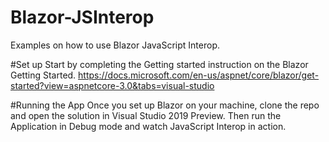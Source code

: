 # Blazor-JSInterop
Examples on how to use Blazor JavaScript Interop.

#Set up
Start by completing the Getting started instruction on the Blazor Getting Started.
https://docs.microsoft.com/en-us/aspnet/core/blazor/get-started?view=aspnetcore-3.0&tabs=visual-studio

#Running the App
Once you set up Blazor on your machine, clone the repo and open the solution in Visual Studio 2019 Preview. 
Then run the Application in Debug mode and watch JavaScript Interop in action.
